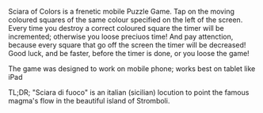 Sciara of Colors is a frenetic mobile Puzzle Game. Tap on the moving coloured squares of the same colour specified on the left of the screen. Every time you destroy a correct coloured square the timer will be incremented; otherwise you loose preciuos time! And pay attenction, because every square that go off the screen the timer will be decreased! Good luck, and be faster, before the timer is done, or you loose the game!

The game was designed to work on mobile phone; works best on tablet like iPad

TL;DR;
"Sciara di fuoco" is an italian (sicilian) locution to point the famous magma's flow in the beautiful island of Stromboli.